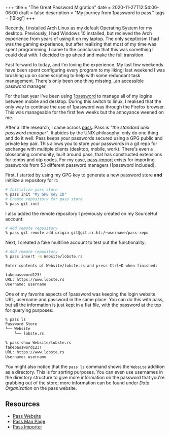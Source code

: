 +++
title = "The Great Password Migration"
date = 2020-11-27T12:54:06-06:00
draft = false 
description = "My journey from 1password to pass."
tags = ['Blog']
+++

Recently, I installed Arch Linux as my default Operating System for my desktop. Previously, I had Windows 10 installed, but recieved the Arch experience from years of using it on my laptop. The only scepticism I had was the gaming experience, but after realizing that most of my time was spent programming, I came to the conclusion that this was something I could deal with. I decided to go ahead and make the full transition. 

Fast forward to today, and I'm loving the experience. My last few weekends have been spent configuring every program to my liking; last weekend I was brushing up on some scripting to help with some redundant task management. There's only been one thing missing...an accessible password manager.

For the last year I've been using [1password](https://1password.com/) to manage all of my logins between mobile and desktop. During this switch to linux, I realised that the only way to continue the use of 1password was through the Firefox browser. This was manageable for the first few weeks but the annoyance weened on me.

After a little research, I came across [pass](https://www.passwordstore.org/). Pass is *"the standard unix password manager"*. It abides by the UNIX philosophy: only do one thing and do it well. Pass keeps your passwords secured using a GPG public and private key pair. This allows you to store your passwords in a git repo for exchange with multiple clients (desktop, mobile, work). There's even a blossoming community, built around pass, that has constructed extensions for tombs and otp codes. For my case, [pass-import](https://github.com/roddhjav/pass-import#readme) exists for importing passwords from 53 different password managers (1password included).

First, I started by using my GPG key to generate a new password store **and** initilize a repository for it:
``` bash
# Initialize pass store
% pass init "My GPG Key ID" 
# Create repository for pass store
% pass git init 
```
I also added the remote repository I previously created on my SourceHut account:
``` bash
# Add remote repository
% pass git remote add origin git@git.sr.ht:/~username/pass-repo 
```
Next, I created a fake multiline account to test out the functionality:
``` bash
# Add remote repository
% pass insert -m Website/lobste.rs

Enter contents of Website/lobste.rs and press Ctrl+D when finished:

fakepassword123!
URL: https://www.lobste.rs
Username: username
```
One of my favorite aspects of 1password was keeping the login website URL, username and password in the same place. You can do this with pass, but all the information is just kept in a flat file, with the password at the top for querying purposes:
``` bash
% pass ls
Password Store
└── Website
    └── lobste.rs

% pass show Website/lobste.rs
fakepassword123!
URL: https://www.lobste.rs
Username: username
```
You might also notice that the `pass ls` command shows the `Website` addition as a directory. This is for sorting purposes. You can even use usernames in the directory structure to give more information on the password that you're grabbing out of the store; more information can be found under *Data Organization* on the pass website. 

## Resources
- [Pass Website](https://www.passwordstore.org/)
- [Pass Man Page](https://git.zx2c4.com/password-store/about/)
- [Pass Importer](https://github.com/roddhjav/pass-import#readme)
